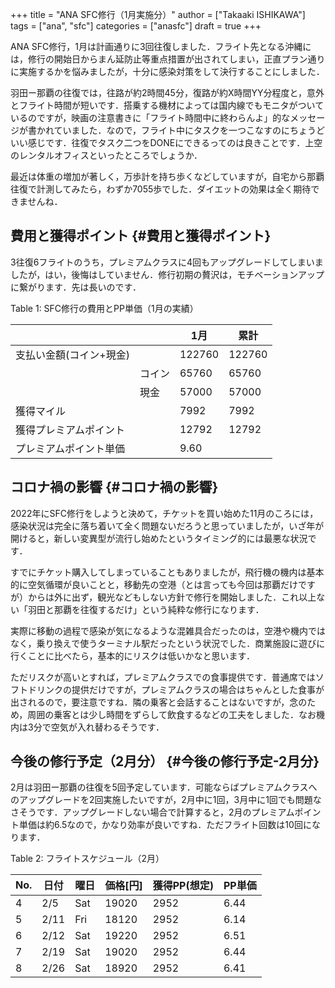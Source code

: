 +++
title = "ANA SFC修行（1月実施分）"
author = ["Takaaki ISHIKAWA"]
tags = ["ana", "sfc"]
categories = ["anasfc"]
draft = true
+++

ANA SFC修行，1月は計画通りに3回往復しました．フライト先となる沖縄には，修行の開始日からまん延防止等重点措置が出されてしまい，正直プラン通りに実施するかを悩みましたが，十分に感染対策をして決行することにしました．  

羽田ー那覇の往復では，往路が約2時間45分，復路が約X時間YY分程度と，意外とフライト時間が短いです．搭乗する機材によっては国内線でもモニタがついているのですが，映画の注意書きに「フライト時間中に終わらんよ」的なメッセージが書かれていました．なので，フライト中にタスクを一つこなすのにちょうどいい感じです．往復でタスク二つをDONEにできるってのは良きことです．上空のレンタルオフィスといったところでしょうか．  

<a id="org0699e72"></a>  

最近は体重の増加が著しく，万歩計を持ち歩くなどしていますが，自宅から那覇往復で計測してみたら，わずか7055歩でした．ダイエットの効果は全く期待できませんね．  


## 費用と獲得ポイント {#費用と獲得ポイント}

3往復6フライトのうち，プレミアムクラスに4回もアップグレードしてしまいましたが，はい，後悔はしていません．修行初期の贅沢は，モチベーションアップに繋がります．先は長いのです．  

<div class="table-caption">
  <span class="table-number">Table 1</span>:
  SFC修行の費用とPP単価（1月の実績）
</div>

|               |     | 1月    | 累計   |
|---------------|-----|-------|------|
| 支払い金額(コイン+現金) |     | 122760 | 122760 |
|               | コイン | 65760  | 65760  |
|               | 現金 | 57000  | 57000  |
| 獲得マイル    |     | 7992   | 7992   |
| 獲得プレミアムポイント |     | 12792  | 12792  |
| プレミアムポイント単価 |     | 9.60   |        |


## コロナ禍の影響 {#コロナ禍の影響}

2022年にSFC修行をしようと決めて，チケットを買い始めた11月のころには，感染状況は完全に落ち着いて全く問題ないだろうと思っていましたが，いざ年が開けると，新しい変異型が流行し始めたというタイミング的には最悪な状況です．  

すでにチケット購入してしまっていることもありましたが，飛行機の機内は基本的に空気循環が良いことと，移動先の空港（とは言っても今回は那覇だけですが）からは外に出ず，観光などもしない方針で修行を開始しました．これ以上ない「羽田と那覇を往復するだけ」という純粋な修行になります．  

実際に移動の過程で感染が気になるような混雑具合だったのは，空港や機内ではなく，乗り換えで使うターミナル駅だったという状況でした．商業施設に遊びに行くことに比べたら，基本的にリスクは低いかなと思います．  

ただリスクが高いとすれば，プレミアムクラスでの食事提供です．普通席ではソフトドリンクの提供だけですが，プレミアムクラスの場合はちゃんとした食事が出されるので，要注意ですね．隣の乗客と会話することはないですが，念のため，周囲の乗客とは少し時間をずらして飲食するなどの工夫をしました．なお機内は3分で空気が入れ替わるそうです．  


## 今後の修行予定（2月分） {#今後の修行予定-2月分}

2月は羽田ー那覇の往復を5回予定しています．可能ならばプレミアムクラスへのアップグレードを2回実施したいですが，2月中に1回，3月中に1回でも問題なさそうです．アップグレードしない場合で計算すると，2月のプレミアムポイント単価は約6.5なので，かなり効率が良いですね．ただフライト回数は10回になります．  

<div class="table-caption">
  <span class="table-number">Table 2</span>:
  フライトスケジュール（2月）
</div>

| No. | 日付 | 曜日 | 価格[円] | 獲得PP(想定) | PP単価 |
|-----|----|----|-------|----------|------|
| 4   | 2/5  | Sat | 19020 | 2952     | 6.44 |
| 5   | 2/11 | Fri | 18120 | 2952     | 6.14 |
| 6   | 2/12 | Sat | 19220 | 2952     | 6.51 |
| 7   | 2/19 | Sat | 19020 | 2952     | 6.44 |
| 8   | 2/26 | Sat | 18920 | 2952     | 6.41 |
